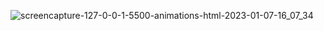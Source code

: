![screencapture-127-0-0-1-5500-animations-html-2023-01-07-16_07_34](https://user-images.githubusercontent.com/121231049/211146827-bb8954f6-baf5-4b7b-83cc-0b459bcace77.png)
